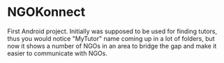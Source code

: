 # NGOKonnect
First Android project.
Initially was supposed to be used for finding tutors, thus you would notice "MyTutor" name coming up in a lot of folders,
but now it shows a number of NGOs in an area to bridge the gap and make it easier to communicate with NGOs.

